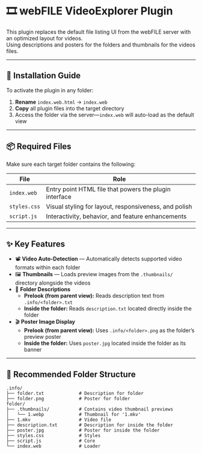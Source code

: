 # 🎞️ webFILE VideoExplorer Plugin

This plugin replaces the default file listing UI from the webFILE server with an optimized layout for videos.    
Using descriptions and posters for the folders and thumbnails for the videos files.

---

## 🚀 Installation Guide

To activate the plugin in any folder:

1. **Rename** `index.web.html` → `index.web`
2. **Copy** all plugin files into the target directory
3. Access the folder via the server—`index.web` will auto-load as the default view

---

## 📦 Required Files

Make sure each target folder contains the following:

| File         | Role                                                       |
|--------------|------------------------------------------------------------|
| `index.web`  | Entry point HTML file that powers the plugin interface     |
| `styles.css` | Visual styling for layout, responsiveness, and polish      |
| `script.js`  | Interactivity, behavior, and feature enhancements          |

---

## ✨ Key Features

- 📽 **Video Auto-Detection** — Automatically detects supported video formats within each folder  
- 🖼 **Thumbnails** — Loads preview images from the `.thumbnails/` directory alongside the videos  
- 📝 **Folder Descriptions**  
  - **Prelook (from parent view):** Reads description text from `.info/<folder>.txt`  
  - **Inside the folder:** Reads `description.txt` located directly inside the folder  
- 🎬 **Poster Image Display**  
  - **Prelook (from parent view):** Uses `.info/<folder>.png` as the folder’s preview poster  
  - **Inside the folder:** Uses `poster.jpg` located inside the folder as its banner  

---

## 🧱 Recommended Folder Structure

```plaintext
.info/
├── folder.txt             # Description for folder
├── folder.png             # Poster for folder
folder/
├── .thumbnails/           # Contains video thumbnail previews
│   └── 1.webp             # Thumbnail for '1.mkv'
├── 1.mkv                  # Video file
├── description.txt        # Description for inside the folder
├── poster.jpg             # Poster for inside the folder
├── styles.css             # Styles
├── script.js              # Core
└── index.web              # Loader
```
